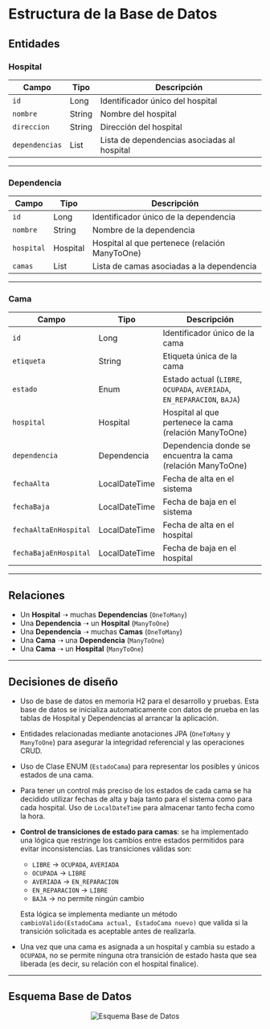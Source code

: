 #  Estructura de la Base de Datos

##  Entidades

###  Hospital

| Campo         | Tipo              | Descripción                                     |
|---------------|-------------------|-------------------------------------------------|
| `id`          | Long              | Identificador único del hospital                |
| `nombre`      | String            | Nombre del hospital                             |
| `direccion`   | String            | Dirección del hospital                          |
| `dependencias`| List<Dependencia> | Lista de dependencias asociadas al hospital     |

---

###  Dependencia

| Campo      | Tipo           | Descripción                                           |
|------------|----------------|-------------------------------------------------------|
| `id`       | Long           | Identificador único de la dependencia                 |
| `nombre`   | String         | Nombre de la dependencia                              |
| `hospital` | Hospital       | Hospital al que pertenece (relación ManyToOne)       |
| `camas`    | List<Cama>     | Lista de camas asociadas a la dependencia            |

---

###  Cama

| Campo                  | Tipo            | Descripción                                                                 |
|------------------------|-----------------|-----------------------------------------------------------------------------|
| `id`                   | Long            | Identificador único de la cama                                              |
| `etiqueta`             | String          | Etiqueta única de la cama                                                   |
| `estado`               | Enum            | Estado actual (`LIBRE`, `OCUPADA`, `AVERIADA`, `EN_REPARACION`, `BAJA`)     |
| `hospital`             | Hospital        | Hospital al que pertenece la cama (relación ManyToOne)                     |
| `dependencia`          | Dependencia     | Dependencia donde se encuentra la cama (relación ManyToOne)                |
| `fechaAlta`            | LocalDateTime   | Fecha de alta en el sistema                                                 |
| `fechaBaja`            | LocalDateTime   | Fecha de baja en el sistema                                                 |
| `fechaAltaEnHospital`  | LocalDateTime   | Fecha de alta en el hospital                                                |
| `fechaBajaEnHospital`  | LocalDateTime   | Fecha de baja en el hospital                                                |

---

##  Relaciones

- Un **Hospital** ➝ muchas **Dependencias** (`OneToMany`)
- Una **Dependencia** ➝ un **Hospital** (`ManyToOne`)
- Una **Dependencia** ➝ muchas **Camas** (`OneToMany`)
- Una **Cama** ➝ una **Dependencia** (`ManyToOne`)
- Una **Cama** ➝ un **Hospital** (`ManyToOne`)

---

## Decisiones de diseño

- Uso de base de datos en memoria H2 para el desarrollo y pruebas. Esta base de datos se inicializa automaticamente con datos de prueba en las tablas de Hospital y Dependencias al arrancar la aplicación.
- Entidades relacionadas mediante anotaciones JPA (`OneToMany` y `ManyToOne`) para asegurar la integridad referencial y las operaciones CRUD.
- Uso de Clase ENUM (`EstadoCama`) para representar los posibles y únicos estados de una cama.
- Para tener un control más preciso de los estados de cada cama se ha decidido utilizar fechas de alta y baja tanto para el sistema como para cada hospital. Uso de `LocalDateTime` para almacenar tanto fecha como la hora.
- **Control de transiciones de estado para camas**: se ha implementado una lógica que restringe los cambios entre estados permitidos para evitar inconsistencias. Las transiciones válidas son:

  - `LIBRE` → `OCUPADA`, `AVERIADA`
  - `OCUPADA` → `LIBRE`
  - `AVERIADA` → `EN_REPARACION`
  - `EN_REPARACION` → `LIBRE`
  - `BAJA` → no permite ningún cambio

  Esta lógica se implementa mediante un método `cambioValido(EstadoCama actual, EstadoCama nuevo)` que valida si la transición solicitada es aceptable antes de realizarla.
- Una vez que una cama es asignada a un hospital y cambia su estado a `OCUPADA`, no se permite ninguna otra transición de estado hasta que sea liberada (es decir, su relación con el hospital finalice).

---

## Esquema Base de Datos

<div align="center">

  <img src="https://github.com/user-attachments/assets/0e71a253-d8f1-4b65-84b8-45a76f5ef9e2" alt="Esquema Base de Datos" />

</div>

